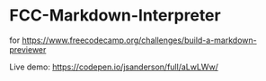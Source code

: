 # FCC-Markdown-Interpreter
for https://www.freecodecamp.org/challenges/build-a-markdown-previewer

Live demo: https://codepen.io/jsanderson/full/aLwLWw/
